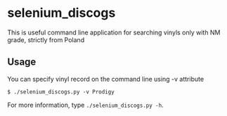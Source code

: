 selenium_discogs
===========

This is useful command line application for searching vinyls only with NM grade, strictly from Poland

Usage
-----

You can specify vinyl record on the command line using -v attribute

    $ ./selenium_discogs.py -v Prodigy


For more information, type `./selenium_discogs.py -h`.
